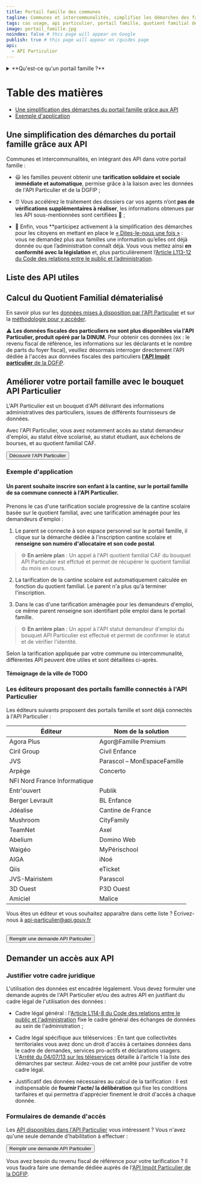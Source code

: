 ```yaml
---
title: Portail famille des communes
tagline: Communes et intercommunalités, simplifiez les démarches des familles en calculant automatiquement leur tarif de restauration scolaire, de crèches ou d'activités périscolaires ou municipales.
tags: cas usage, api particulier, portail famille, quotient familial dématérialisé, tarification restauration scolaire, tarification activités périscolaires
image: portail_famille.jpg
noindex: false # this page will appear on Google
publish: true # this page will appear on /guides page
api:
  - API Particulier
---
```


<details>
   <summary>**Qu'est-ce qu'un portail famille ?**</summary>

De plus en plus de communes et intercommunalités mettent à disposition des habitants un portail famille permettant d'accéder à des services en ligne pour gérer les activités de l'ensemble de la famille : la crèche, l'halte-garderie, les centres de loisirs, la restauration scolaire, les goûters, les études, le conservatoire, l'atelier beaux-arts etc..

Ce type de portail permet généralement de réserver et payer en ligne les factures liées aux activités péri- et extrascolaires, de suivre les paiements et de gérer les informations liées au compte de la famille. La tarification de ces activités peut être sociale ou solidaire, c'est-à-dire adaptée en fonction du statut ou des ressources de la famille.

En général, le calcul des tarifs utilise le quotient familial de la Caisse d’allocations familiales (CAF) et/ou l'avis d'imposition (DGFIP) fournis par les citoyens.

</details>

# Table des matières

- [Une simplification des démarches du portail famille grâce aux API](#une-simplification-des-démarches-du-portail-famille-grâce-aux-API)
- [Exemple d'application](#exemple-d-application)



## Une simplification des démarches du portail famille grâce aux API 

Communes et intercommunalités, en intégrant des API dans votre portail famille :

- 😃 les familles peuvent obtenir une **tarification solidaire et sociale immédiate et automatique**, permise grâce à la liaison avec les données de l'API Particulier et de la DGFIP ;

- ⏰ Vous accélérez le traitement des dossiers car vos agents n’ont **pas de vérifications supplémentaires à réaliser**, les informations obtenues par les API sous-mentionnées sont certifiées 🔎 ;

- 🎯 Enfin, vous **participez activement à la simplification des démarches pour les citoyens en mettant en place le [« Dites-le-nous une fois »](https://www.numerique.gouv.fr/services/guichet-dites-le-nous-une-fois/) : vous ne demandez plus aux familles une information qu’elles ont déjà donnée ou que l’administration connaît déjà.
Vous vous mettez ainsi **en conformité avec la législation** et, plus particulièrement l’[Article L113-12 du Code des relations entre le public et l’administration](https://www.legifrance.gouv.fr/codes/article_lc/LEGIARTI000037313155).


## Liste des API utiles





## Calcul du Quotient Familial dématerialisé

En savoir plus sur les [données mises à disposition par l'API Particulier](https://api.gouv.fr/les-api/api-particulier#donnees-accessibles-dans-l'api) et sur la [méthodologie pour y accéder](https://api.gouv.fr/les-api/api-particulier#que-dois-je-faire-pour-utiliser-l'api-particulier-?).

⚠️ **Les données fiscales des particuliers ne sont plus disponibles via l'API Particulier, produit opéré par la DINUM.** Pour obtenir ces données (ex : le revenu fiscal de référence, les informations sur les déclarants et le nombre de parts du foyer fiscal), veuillez désormais interroger directement l'API dédiée à l'accès aux données fiscales des particuliers [**l'API Impôt particulier** de la DGFiP](https://api.gouv.fr/les-api/impot-particulier).


## Améliorer votre portail famille avec le bouquet API Particulier

L'API Particulier est un bouquet d'API délivrant des informations administratives des particuliers, issues de différents fournisseurs de données.

Avec l'API Particulier, vous avez notamment accès au statut demandeur d'emploi, au statut élève scolarisé, au statut étudiant, aux échelons de bourses, et au quotient familial CAF.

<Button href="https://particulier.api.gouv.fr/catalogue">Découvrir l'API Particulier</Button>

### Exemple d'application

#### Un parent souhaite inscrire son enfant à la cantine, sur le portail famille de sa commune connecté à l'API Particulier.

Prenons le cas d'une tarification sociale progressive de la cantine scolaire basée sur le quotient familial, avec une tarification aménagée pour les demandeurs d'emploi :

1. Le parent se connecte à son espace personnel sur le portail famille, il clique sur la démarche dédiée à l'inscription cantine scolaire et **renseigne son numéro d'allocataire et son code postal**.

> ⚙️ **En arrière plan** : Un appel à l'API quotient familial CAF du bouquet API Particulier est effctué et permet de récupérer le quotient familial du mois en cours.

2. La tarification de la cantine scolaire est automatiquement calculée en fonction du quotient familial. Le parent n'a plus qu'à terminer l'inscription.

3. Dans le cas d'une tarification aménagée pour les demandeurs d'emploi, ce même parent renseigne son identifiant pôle emploi dans le portail famille. 

> ⚙️ **En arrière plan** : Un appel à l'API statut demandeur d'emploi du bouquet API Particulier est effectué et permet de confirmer le statut et de vérifier l'identité.

Selon la tarification appliquée par votre commune ou intercommunalité, différentes API peuvent être utiles et sont détaillées ci-après.

#### Témoignage de la ville de TODO

### Les éditeurs proposant des portails famille connectés à l'API Particulier

Les éditeurs suivants proposent des portails famille et sont déjà connectés à l'API Particulier :

| Éditeur                      | Nom de la solution            |
| ---------------------------- | ----------------------------- |
| Agora Plus                   | Agor@Famille Premium          |
| Ciril Group                  | Civil Enfance                 |
| JVS                          | Parascol – MonEspaceFamille   |
| Arpège                       | Concerto                      |
| NFI Nord France Informatique |                               |
| Entr'ouvert                  | Publik                        |
| Berger Levrault              | BL Enfance                    |
| Jdéalise                     | Cantine de France             |
| Mushroom                     | CityFamily                    |
| TeamNet                      | Axel                          |
| Abelium                      | Domino Web                    |
| Waigéo                       | MyPérischool                  |
| AIGA                         | iNoé                          |
| Qiis                         | eTicket                       |
| JVS-Mairistem                | Parascol                      |
| 3D Ouest                     | P3D Ouest                     |
| Amiciel                      | Malice                        |

Vous êtes un éditeur et vous souhaitez apparaître dans cette liste ? Écrivez-nous à [api-particulier@api.gouv.fr](mailto:api-particulier@api.gouv.fr)


<br/>
<Button href="https://datapass.api.gouv.fr/api-particulier?demarche=ccas">Remplir une demande API Particulier</Button>


## Demander un accès aux API

### Justifier votre cadre juridique

L'utilisation des données est encadrée légalement. Vous devez formuler une demande auprès de l'API Particulier et/ou des autres API en justifiant du cadre légal de l'utilisation des données :

- Cadre légal général : l'[Article L114-8 du Code des relations entre le public et l'administration](https://www.legifrance.gouv.fr/codes/article_lc/LEGIARTI000045213315) fixe le cadre général des échanges de données au sein de l'administration ;

- Cadre légal spécifique aux téléservices : En tant que collectivités territoriales vous avez donc un droit d'accès à certaines données dans le cadre de demandes, services pro-actifs et déclarations usagers. 
L'[Arrêté du 04/07/13 sur les téléservices](https://www.legifrance.gouv.fr/loda/id/JORFTEXT000027697207/#:~:text=Dans%20les%20r%C3%A9sum%C3%A9s-,Arr%C3%AAt%C3%A9%20du%204%20juillet%202013%20autorisant%20la%20mise%20en%20%C5%93uvre,publiques%20locales%20dont%20ils%20sont) détaille à l'article 1 la liste des démarches par secteur. Aidez-vous de cet arrêté pour justifier de votre cadre légal.

- Justificatif des données nécessaires au calcul de la tarification : Il est indispensable de **fournir l'acte/ la délibération** qui fixe les conditions tarifaires et qui permettra d'apprécier finement le droit d'accès à chaque donnée.

### Formulaires de demande d'accès

Les [API disponibles dans l'API Particulier](https://particulier.api.gouv.fr/catalogue) vous intéressent ? Vous n'avez qu'une seule demande d'habilitation à effectuer : 

<Button href="https://datapass.api.gouv.fr/api-particulier?demarche=ccas">Remplir une demande API Particulier</Button>

Vous avez besoin du revenu fiscal de référence pour votre tarification ? Il vous faudra faire une demande dédiée auprès de l'[API Impôt Particulier de la DGFIP](/les-api/impot-particulier).